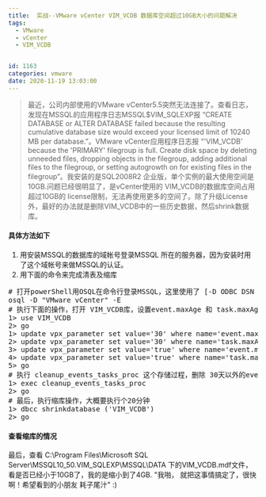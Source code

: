 ```yaml
---
title:  实战--VMware vCenter VIM_VCDB 数据库空间超过10GB大小的问题解决
tags:
  - VMware
  - vCenter
  - VIM_VCDB


id: 1163
categories: vmware
date: 2020-11-19 13:03:00
---
```

> 最近，公司内部使用的VMware vCenter5.5突然无法连接了。查看日志，发现在MSSQL的应用程序日志MSSQL$VIM_SQLEXP报 “CREATE DATABASE or ALTER DATABASE failed because the resulting cumulative database size would exceed your licensed limit of 10240 MB per database.”。VMware vCenter应用程序日志报 “'VIM_VCDB' because the 'PRIMARY' filegroup is full. Create disk space by deleting unneeded files, dropping objects in the filegroup, adding additional files to the filegroup, or setting autogrowth on for existing files in the filegroup”。我安装的是SQL2008R2 企业版，单个实例的最大使用空间是10GB.问题已经很明显了，是vCenter使用的 VIM_VCDB的数据库空间占用超过10GB的 license限制，无法再使用更多的空间了。除了升级License外，最好的办法就是删除VIM_VCDB中的一些历史数据，然后shrink数据库。

#### 具体方法如下
1. 用安装MSSQL的数据库的域帐号登录MSSQL 所在的服务器，因为安装时用了这个域帐号来做MSSQL的认证。
2. 用下面的命令来完成清表及缩库
<pre>
# 打开powerShell用OSQL在命令行登录MSSQL，这里使用了 [-D ODBC DSN name] 参数
osql -D "VMware vCenter" -E
# 执行下面的操作，打开 VIM_VCDB库，设置event.maxAge 和 task.maxAge值为30，原先为180
1> use VIM_VCDB
2> go
1> update vpx_parameter set value='30' where name='event.maxAge'
2> update vpx_parameter set value='30' where name='task.maxAge'
3> update vpx_parameter set value='true' where name='event.maxAgeEnabled'
4> update vpx_parameter set value='true' where name='task.maxAgeEnabled'
5> go
# 执行 cleanup_events_tasks_proc 这个存储过程，删除 30天以外的event task 数据,我10G的数据，执行了20分钟
1> exec cleanup_events_tasks_proc
2> go
# 最后，执行缩库操作，大概要执行个20分钟
1> dbcc shrinkdatabase ('VIM_VCDB')
2> go
</pre>
#### 查看缩库的情况
最后，查看 C:\Program Files\Microsoft SQL Server\MSSQL10_50.VIM_SQLEXP\MSSQL\DATA 下的VIM_VCDB.mdf文件，看是否已经小于10GB了，我的是缩小到了4GB. "我啪， 就把这事情搞定了，很快啊！希望看到的小朋友 耗子尾汁" :)

